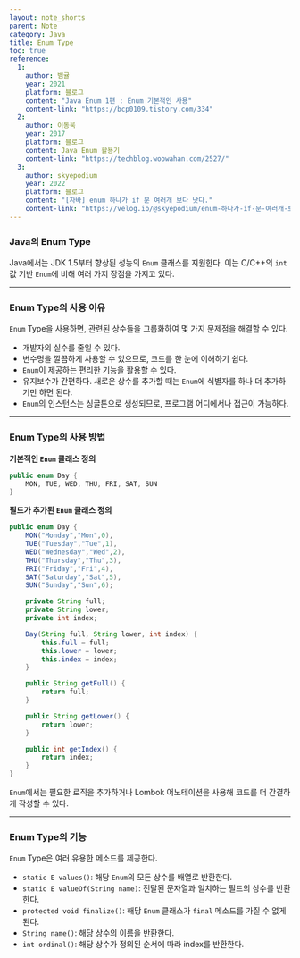 ```yaml
---
layout: note_shorts
parent: Note
category: Java
title: Enum Type
toc: true
reference:
  1:
    author: 뱀귤
    year: 2021
    platform: 블로그
    content: "Java Enum 1편 : Enum 기본적인 사용"
    content-link: "https://bcp0109.tistory.com/334"
  2:
    author: 이동욱
    year: 2017
    platform: 블로그
    content: Java Enum 활용기
    content-link: "https://techblog.woowahan.com/2527/"
  3:
    author: skyepodium
    year: 2022
    platform: 블로그
    content: "[자바] enum 하나가 if 문 여러개 보다 낫다."
    content-link: "https://velog.io/@skyepodium/enum-하나가-if-문-여러개-보다-낫다"
---
```


### Java의 Enum Type

Java에서는 JDK 1.5부터 향상된 성능의 `Enum` 클래스를 지원한다. 이는 C/C++의 `int` 값 기반 `Enum`에 비해 여러 가지 장점을 가지고 있다.

---

### Enum Type의 사용 이유

`Enum` Type을 사용하면, 관련된 상수들을 그룹화하여 몇 가지 문제점을 해결할 수 있다.

- 개발자의 실수를 줄일 수 있다.
- 변수명을 깔끔하게 사용할 수 있으므로, 코드를 한 눈에 이해하기 쉽다.
- `Enum`이 제공하는 편리한 기능을 활용할 수 있다.
- 유지보수가 간편하다. 새로운 상수를 추가할 때는 `Enum`에 식별자를 하나 더 추가하기만 하면 된다.
- `Enum`의 인스턴스는 싱글톤으로 생성되므로, 프로그램 어디에서나 접근이 가능하다.

---

### Enum Type의 사용 방법

**기본적인 `Enum` 클래스 정의**

```java
public enum Day {
    MON, TUE, WED, THU, FRI, SAT, SUN
}
```

**필드가 추가된 `Enum` 클래스 정의**

```java
public enum Day {
    MON("Monday","Mon",0),
    TUE("Tuesday","Tue",1),
    WED("Wednesday","Wed",2),
    THU("Thursday","Thu",3),
    FRI("Friday","Fri",4),
    SAT("Saturday","Sat",5),
    SUN("Sunday","Sun",6);

    private String full;
    private String lower;
    private int index;

    Day(String full, String lower, int index) {
        this.full = full;
        this.lower = lower;
        this.index = index;
    }

    public String getFull() {
        return full;
    }

    public String getLower() {
        return lower;
    }

    public int getIndex() {
        return index;
    }
}
```
`Enum`에서는 필요한 로직을 추가하거나 Lombok 어노테이션을 사용해 코드를 더 간결하게 작성할 수 있다.

---

### Enum Type의 기능
`Enum` Type은 여러 유용한 메소드를 제공한다.

- `static E values()`: 해당 `Enum`의 모든 상수를 배열로 반환한다.
- `static E valueOf(String name)`: 전달된 문자열과 일치하는 필드의 상수를 반환한다.
- `protected void finalize()`: 해당 `Enum` 클래스가 `final` 메소드를 가질 수 없게 된다.
- `String name()`: 해당 상수의 이름을 반환한다.
- `int ordinal()`: 해당 상수가 정의된 순서에 따라 index를 반환한다.